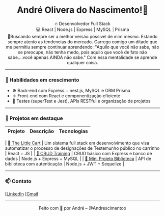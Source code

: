 <h1 align="center">André Olivera do Nascimento!👋</h1>

<p align="center">
  🔥 Desenvolvedor Full Stack <br />
  💻 React | Node.js | Express | MySQL | Prisma <br />
  🚀Buscando sempre ser a melhor versão possivel de mim mesmo.
  Estando sempre atento as tendencias do mercado.
  Carrego comigo um ditado que me permitiu sempre continuar aprendendo:
  "Aquilo que você não sabe, não se preocupe, não tenha medo, pois aquilo que você de fato
  não sabe....você apenas AINDA não sabe."
  Com essa mentalidade se aprende qualquer coisa.
</p>

---

### 🧠 Habilidades em crescimento

- ⚙️ Back-end com Express + nest.js, MySQL e ORM Prisma
- ⚛️ Front-end com React e componentização eficiente
- 🧪 Testes (superTest e Jest), APIs RESTful e organização de projetos

---

### 📌 Projetos em destaque

| Projeto | Descrição | Tecnologias |
|--------|-----------|-------------|

| [🔗 The Little Cart](https://github.com/Andrescimentoo/theLittleCart) | Um sistema full stack em desenvolvimento que visa automatizar o processo de designações de Testemunho público no carrinho | React + JS |
| [🔗 CRUD Training](https://github.com/Andrescimentoo/CrudTraning) | CRUD básico com Express e banco de dados | Node.js + Express + MySQL |
| [🔗 Mini Projeto Biblioteca](https://github.com/Andrescimentoo/MiniProjetoM4_LibraryAPI) | API de biblioteca com autenticação | Node.js + JWT + Sequelize |

---

### 📫 Contato
[[LinkedIn](https://www.linkedin.com/in/andrenacimento?utm_source=share&utm_campaign=share_via&utm_content=profile&utm_medium=android_app)
[[Gmail](1914andre@gmail.com)

---

<div align="center">
  Feito com 💙 por André – @Andrescimentoo
</div>
